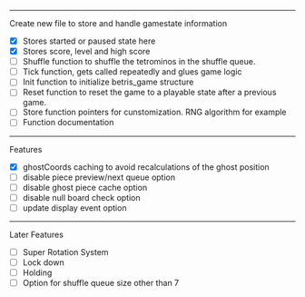 _______________________________________________________
Create new file to store and handle gamestate information
 - [x] Stores started or paused state here
 - [x] Stores score, level and high score
 - [ ] Shuffle function to shuffle the tetrominos in the shuffle queue. 
 - [ ] Tick function, gets called repeatedly and glues game logic
 - [ ] Init function to initialize betris_game structure
 - [ ] Reset function to reset the game to a playable state after a previous game. 
 - [ ] Store function pointers for cunstomization. RNG algorithm for example
 - [ ] Function documentation 

____________________________________________________
Features
 - [x] ghostCoords caching to avoid recalculations of the ghost position
 - [ ] disable piece preview/next queue option 
 - [ ] disable ghost piece cache option 
 - [ ] disable null board check option
 - [ ] update display event option 

___________________________________________________
Later Features
 - [ ] Super Rotation System 
 - [ ] Lock down
 - [ ] Holding
 - [ ] Option for shuffle queue size other than 7
